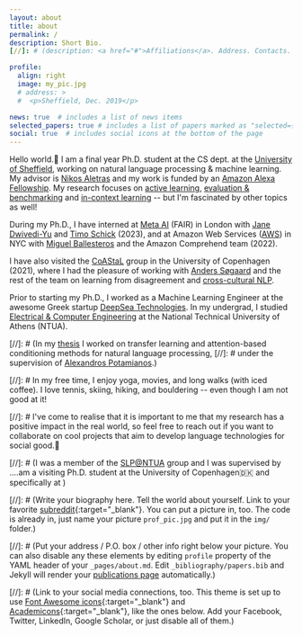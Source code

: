 ```yaml
---
layout: about
title: about
permalink: /
description: Short Bio.
[//]: # (description: <a href="#">Affiliations</a>. Address. Contacts. Moto. Etc.)

profile:
  align: right
  image: my_pic.jpg
  # address: >
  #  <p>Sheffield, Dec. 2019</p>

news: true  # includes a list of news items
selected_papers: true # includes a list of papers marked as "selected={true}"
social: true  # includes social icons at the bottom of the page
---
```


Hello world.🦋 I am a final year Ph.D. student at the CS dept. at the [University of Sheffield](https://www.sheffield.ac.uk/dcs), working on natural language processing & machine learning.
My advisor is [Nikos Aletras](http://nikosaletras.com/) and my work is funded by an [Amazon Alexa Fellowship](https://developer.amazon.com/en-US/alexa/alexa-startups/alexa-fund/alexa-fellowship/graduate).
My research focuses on [active learning](https://arxiv.org/abs/2109.03764), [evaluation & benchmarking](https://arxiv.org/abs/2302.12297) and [in-context learning](https://arxiv.org/abs/2305.14264) -- but I'm fascinated by other topics as well!

During my Ph.D., I have interned at [Meta AI](https://ai.facebook.com/) (FAIR) in London with [Jane Dwivedi-Yu](https://janedwivedi.github.io/) and [Timo Schick](https://scholar.google.de/citations?user=k8CKy5UAAAAJ&hl=de) (2023), and at Amazon Web Services ([AWS](https://aws.amazon.com/machine-learning/language/)) in NYC with [Miguel Ballesteros](http://miguelballesteros.com/) and the Amazon Comprehend team (2022). 

I have also visited the [CoAStaL](https://coastalcph.github.io/) group in the University of Copenhagen (2021), where I had the pleasure of working with [Anders Søgaard](https://anderssoegaard.github.io/) and the rest of the team on learning from disagreement and [cross-cultural NLP](https://aclanthology.org/2022.acl-long.482/).

[comment]: <> (Currently, I am Research Scientist Intern at [Meta AI]&#40;https://ai.facebook.com/&#41; &#40;FAIR Labs&#41; in London. Earlier this year, I did an internship as an Applied Scientist at Amazon Web Services &#40;[AWS]&#40;https://aws.amazon.com/machine-learning/language/&#41;&#41; in NYC, working with the AI human language technology group.)

[comment]: <> (Last year, I visited the [CoAStaL]&#40;https://coastalcph.github.io/&#41; group in the University of Copenhagen, where I had the pleasure of working with [Anders Søgaard]&#40;https://anderssoegaard.github.io/&#41; and the rest of the team on exciting projects on learning from disagreement, fairness and cross-cultural NLP.)

Prior to starting my Ph.D., I worked as a Machine Learning Engineer at the awesome Greek startup [DeepSea Technologies](https://www.deepsea.ai/). 
In my undergrad, I studied [Electrical & Computer Engineering](https://www.ece.ntua.gr/en) at the National Technical University of Athens (NTUA).


[comment]: <> (During my Ph.D., I have interned at [Meta AI]&#40;https://ai.facebook.com/&#41; &#40;FAIR&#41; in London with [Jane Dwivedi-Yu]&#40;https://janedwivedi.github.io/&#41; and [Timo Schick]&#40;https://scholar.google.de/citations?user=k8CKy5UAAAAJ&hl=de&#41; &#40;2023&#41;, where I worked on [active learning for in-context learning with LLMs]&#40;https://arxiv.org/abs/2305.14264&#41;.)

[comment]: <> (I have interned at Amazon Web Services &#40;[AWS]&#40;https://aws.amazon.com/machine-learning/language/&#41;&#41; in NYC with [Miguel Ballesteros]&#40;http://miguelballesteros.com/&#41; and the AI human language technology group &#40;2022&#41;, where I worked on [evaluation of temporal concept drift of MLMs]&#40;https://aclanthology.org/2023.eacl-main.211/&#41;. )

[//]: # (In my [thesis](http://artemis.cslab.ece.ntua.gr:8080/jspui/bitstream/123456789/17295/1/Eng_Thesis_Kate.pdf) I worked on transfer  learning  and  attention-based  conditioning  methods  for natural language processing, 
[//]: # under the supervision of [Alexandros Potamianos](https://scholar.google.com/citations?user=pBQViyUAAAAJ&hl=en).)

[//]: # In my free time, I enjoy yoga, movies, and long walks (with iced coffee). I love tennis, skiing, hiking, and bouldering -- even though I am not good at it! 

[//]: # I've come to realise that it is important to me that my research has a positive impact in the real world, so feel free to reach out if you want to collaborate on cool projects that aim to develop language technologies for social good.🦋


[//]: # (I was a member of the [SLP@NTUA](https://slp-ntua.github.io/team/) group and I was supervised by ....am a visiting Ph.D. student at the University of Copenhagen🇩🇰 and specifically at )

[//]: # (Write your biography here. Tell the world about yourself. Link to your favorite [subreddit](http://reddit.com){:target="\_blank"}. You can put a picture in, too. The code is already in, just name your picture `prof_pic.jpg` and put it in the `img/` folder.)

[//]: # (Put your address / P.O. box / other info right below your picture. You can also disable any these elements by editing `profile` property of the YAML header of your `_pages/about.md`. Edit `_bibliography/papers.bib` and Jekyll will render your [publications page](/al-folio/publications/) automatically.)

[//]: # (Link to your social media connections, too. This theme is set up to use [Font Awesome icons](http://fortawesome.github.io/Font-Awesome/){:target="\_blank"} and [Academicons](https://jpswalsh.github.io/academicons/){:target="\_blank"}, like the ones below. Add your Facebook, Twitter, LinkedIn, Google Scholar, or just disable all of them.)